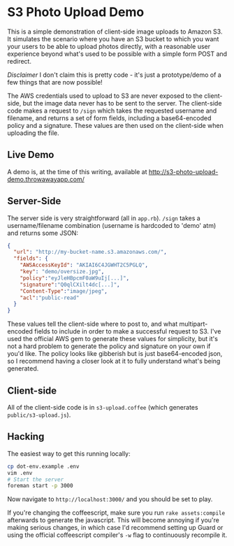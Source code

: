 # S3 Photo Upload Demo

This is a simple demonstration of client-side image uploads to Amazon S3. It simulates the scenario where you have an S3 bucket to which you want your users to be able to upload photos directly, with a reasonable user experience beyond what's used to be possible with a simple form POST and redirect.

_Disclaimer_ I don't claim this is pretty code - it's just a prototype/demo of a few things that are now possible!

The AWS credentials used to upload to S3 are never exposed to the client-side, but the image data never has to be sent to the server. The client-side code makes a request to `/sign` which takes the requested username and filename, and returns a set of form fields, including a base64-encoded policy and a signature. These values are then used on the client-side when uploading the file.

## Live Demo

A demo is, at the time of this writing, available at http://s3-photo-upload-demo.throwawayapp.com/

## Server-Side

The server side is very straightforward (all in `app.rb`). `/sign` takes a username/filename combination (username is hardcoded to 'demo' atm) and returns some JSON:

```json
{
  "url": "http://my-bucket-name.s3.amazonaws.com/",
  "fields": {
    "AWSAccessKeyId": "AKIAI6C4JGWHT2C5PGLQ",
    "key": "demo/oversize.jpg",
    "policy":"eyJleHBpcmF0aW9uIj[...]",
    "signature":"Q0qlCXilt4dc[...]",
    "Content-Type":"image/jpeg",
    "acl":"public-read"
  }
}
```

These values tell the client-side where to post to, and what multipart-encoded fields to include in order to make a successful request to S3. I've used the official AWS gem to generate these values for simplicity, but it's not a hard problem to generate the policy and signature on your own if you'd like. The policy looks like gibberish but is just base64-encoded json, so I recommend having a closer look at it to fully understand what's being generated.

## Client-side

All of the client-side code is in `s3-upload.coffee` (which generates `public/s3-upload.js`).

## Hacking

The easiest way to get this running locally:

```sh
cp dot-env.example .env
vim .env
# Start the server
foreman start -p 3000
```

Now navigate to `http://localhost:3000/` and you should be set to play.

If you're changing the coffeescript, make sure you run `rake assets:compile` afterwards to generate the javascript. This will become annoying if you're making serious changes, in which case I'd recommend setting up Guard or using the official coffeescript compiler's `-w` flag to continuously recompile it.
